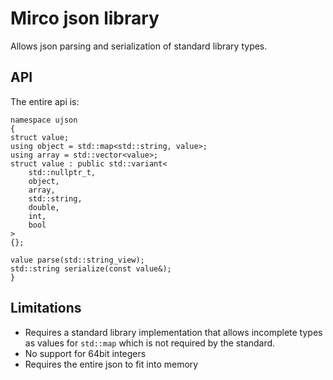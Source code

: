 # Mirco json library

Allows json parsing and serialization of standard library types.


## API
The entire api is:
```
namespace ujson
{
struct value;
using object = std::map<std::string, value>;
using array = std::vector<value>;
struct value : public std::variant<
    std::nullptr_t,
    object,
    array,
    std::string,
    double,
    int,
    bool
>
{};

value parse(std::string_view);
std::string serialize(const value&);
}
```

## Limitations
- Requires a standard library implementation that allows incomplete types as
  values for `std::map` which is not required by the standard.
- No support for 64bit integers
- Requires the entire json to fit into memory
